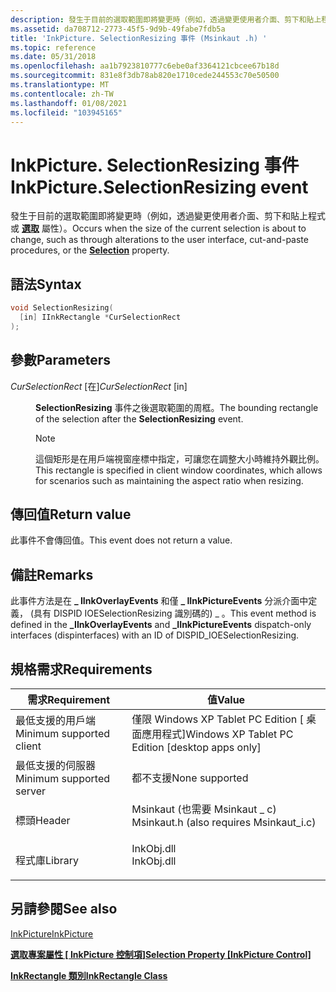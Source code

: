```yaml
---
description: 發生于目前的選取範圍即將變更時（例如，透過變更使用者介面、剪下和貼上程式或選取屬性）。
ms.assetid: da708712-2773-45f5-9d9b-49fabe7fdb5a
title: 'InkPicture. SelectionResizing 事件 (Msinkaut .h) '
ms.topic: reference
ms.date: 05/31/2018
ms.openlocfilehash: aa1b7923810777c6ebe0af3364121cbcee67b18d
ms.sourcegitcommit: 831e8f3db78ab820e1710cede244553c70e50500
ms.translationtype: MT
ms.contentlocale: zh-TW
ms.lasthandoff: 01/08/2021
ms.locfileid: "103945165"
---
```

# <a name="inkpictureselectionresizing-event"></a><span data-ttu-id="d4152-103">InkPicture. SelectionResizing 事件</span><span class="sxs-lookup"><span data-stu-id="d4152-103">InkPicture.SelectionResizing event</span></span>

<span data-ttu-id="d4152-104">發生于目前的選取範圍即將變更時（例如，透過變更使用者介面、剪下和貼上程式或 [**選取**](/windows/desktop/api/msinkaut/nf-msinkaut-iinkpicture-get_selection) 屬性）。</span><span class="sxs-lookup"><span data-stu-id="d4152-104">Occurs when the size of the current selection is about to change, such as through alterations to the user interface, cut-and-paste procedures, or the [**Selection**](/windows/desktop/api/msinkaut/nf-msinkaut-iinkpicture-get_selection) property.</span></span>

## <a name="syntax"></a><span data-ttu-id="d4152-105">語法</span><span class="sxs-lookup"><span data-stu-id="d4152-105">Syntax</span></span>


```C++
void SelectionResizing(
  [in] IInkRectangle *CurSelectionRect
);
```



## <a name="parameters"></a><span data-ttu-id="d4152-106">參數</span><span class="sxs-lookup"><span data-stu-id="d4152-106">Parameters</span></span>

<dl> <dt>

<span data-ttu-id="d4152-107">*CurSelectionRect* \[在\]</span><span class="sxs-lookup"><span data-stu-id="d4152-107">*CurSelectionRect* \[in\]</span></span>
</dt> <dd>

<span data-ttu-id="d4152-108">**SelectionResizing** 事件之後選取範圍的周框。</span><span class="sxs-lookup"><span data-stu-id="d4152-108">The bounding rectangle of the selection after the **SelectionResizing** event.</span></span>

> [!Note]  
> <span data-ttu-id="d4152-109">這個矩形是在用戶端視窗座標中指定，可讓您在調整大小時維持外觀比例。</span><span class="sxs-lookup"><span data-stu-id="d4152-109">This rectangle is specified in client window coordinates, which allows for scenarios such as maintaining the aspect ratio when resizing.</span></span>

 

</dd> </dl>

## <a name="return-value"></a><span data-ttu-id="d4152-110">傳回值</span><span class="sxs-lookup"><span data-stu-id="d4152-110">Return value</span></span>

<span data-ttu-id="d4152-111">此事件不會傳回值。</span><span class="sxs-lookup"><span data-stu-id="d4152-111">This event does not return a value.</span></span>

## <a name="remarks"></a><span data-ttu-id="d4152-112">備註</span><span class="sxs-lookup"><span data-stu-id="d4152-112">Remarks</span></span>

<span data-ttu-id="d4152-113">此事件方法是在 **\_ IInkOverlayEvents** 和僅 **\_ IInkPictureEvents** 分派介面中定義， (具有 DISPID IOESelectionResizing 識別碼的) \_ 。</span><span class="sxs-lookup"><span data-stu-id="d4152-113">This event method is defined in the **\_IInkOverlayEvents** and **\_IInkPictureEvents** dispatch-only interfaces (dispinterfaces) with an ID of DISPID\_IOESelectionResizing.</span></span>

## <a name="requirements"></a><span data-ttu-id="d4152-114">規格需求</span><span class="sxs-lookup"><span data-stu-id="d4152-114">Requirements</span></span>



| <span data-ttu-id="d4152-115">需求</span><span class="sxs-lookup"><span data-stu-id="d4152-115">Requirement</span></span> | <span data-ttu-id="d4152-116">值</span><span class="sxs-lookup"><span data-stu-id="d4152-116">Value</span></span> |
|-------------------------------------|---------------------------------------------------------------------------------------------------------------------|
| <span data-ttu-id="d4152-117">最低支援的用戶端</span><span class="sxs-lookup"><span data-stu-id="d4152-117">Minimum supported client</span></span><br/> | <span data-ttu-id="d4152-118">僅限 Windows XP Tablet PC Edition \[ 桌面應用程式\]</span><span class="sxs-lookup"><span data-stu-id="d4152-118">Windows XP Tablet PC Edition \[desktop apps only\]</span></span><br/>                                                       |
| <span data-ttu-id="d4152-119">最低支援的伺服器</span><span class="sxs-lookup"><span data-stu-id="d4152-119">Minimum supported server</span></span><br/> | <span data-ttu-id="d4152-120">都不支援</span><span class="sxs-lookup"><span data-stu-id="d4152-120">None supported</span></span><br/>                                                                                           |
| <span data-ttu-id="d4152-121">標頭</span><span class="sxs-lookup"><span data-stu-id="d4152-121">Header</span></span><br/>                   | <dl> <span data-ttu-id="d4152-122"><dt>Msinkaut (也需要 Msinkaut \_ c) </dt></span><span class="sxs-lookup"><span data-stu-id="d4152-122"><dt>Msinkaut.h (also requires Msinkaut\_i.c)</dt></span></span> </dl> |
| <span data-ttu-id="d4152-123">程式庫</span><span class="sxs-lookup"><span data-stu-id="d4152-123">Library</span></span><br/>                  | <dl> <span data-ttu-id="d4152-124"><dt>InkObj.dll</dt></span><span class="sxs-lookup"><span data-stu-id="d4152-124"><dt>InkObj.dll</dt></span></span> </dl>                               |



## <a name="see-also"></a><span data-ttu-id="d4152-125">另請參閱</span><span class="sxs-lookup"><span data-stu-id="d4152-125">See also</span></span>

<dl> <dt>

[<span data-ttu-id="d4152-126">InkPicture</span><span class="sxs-lookup"><span data-stu-id="d4152-126">InkPicture</span></span>](inkpicture-control-reference.md)
</dt> <dt>

<span data-ttu-id="d4152-127">[**選取專案屬性 \[ InkPicture 控制項\]**](/windows/desktop/api/msinkaut/nf-msinkaut-iinkpicture-get_selection)</span><span class="sxs-lookup"><span data-stu-id="d4152-127">[**Selection Property \[InkPicture Control\]**](/windows/desktop/api/msinkaut/nf-msinkaut-iinkpicture-get_selection)</span></span>
</dt> <dt>

[<span data-ttu-id="d4152-128">**InkRectangle 類別**</span><span class="sxs-lookup"><span data-stu-id="d4152-128">**InkRectangle Class**</span></span>](inkrectangle-class.md)
</dt> </dl>

 

 




